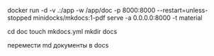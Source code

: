 docker run -d -v .:/app -w /app/doc -p 8000:8000 --restart=unless-stopped minidocks/mkdocs:1-pdf serve -a 0.0.0.0:8000 -t material

cd doc
touch mkdocs.yml
mkdir docs

перемести md документы в docs
